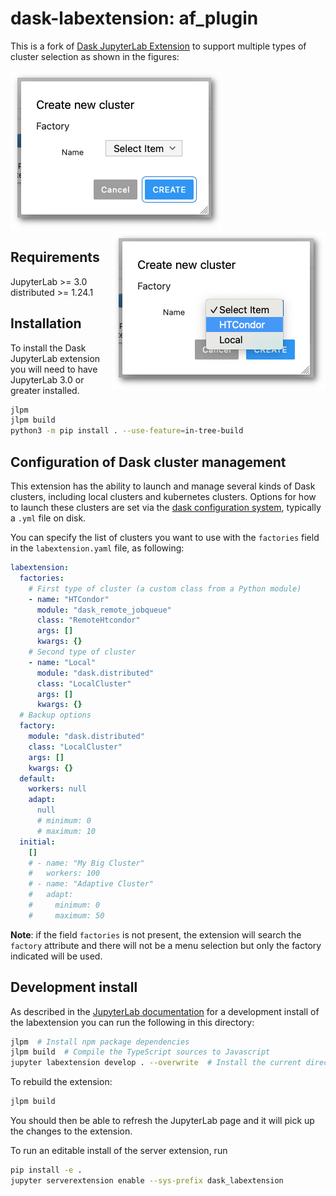 # dask-labextension: af_plugin

This is a fork of [Dask JupyterLab Extension](https://github.com/dask/dask-labextension) to support multiple types of cluster selection as shown in the figures:

<img src="dask_newcluster.png"><img align="right" src="dask_newcluster_choice.png">

## Requirements

JupyterLab >= 3.0
distributed >= 1.24.1

## Installation

To install the Dask JupyterLab extension you will need to have JupyterLab 3.0 or greater installed.

```bash
jlpm
jlpm build
python3 -m pip install . --use-feature=in-tree-build
```

## Configuration of Dask cluster management

This extension has the ability to launch and manage several kinds of Dask clusters,
including local clusters and kubernetes clusters.
Options for how to launch these clusters are set via the
[dask configuration system](http://docs.dask.org/en/latest/configuration.html#configuration),
typically a `.yml` file on disk.

You can specify the list of clusters you want to use with the `factories` field in the `labextension.yaml` file, as following:

```yaml
labextension:
  factories:
    # First type of cluster (a custom class from a Python module)
    - name: "HTCondor"
      module: "dask_remote_jobqueue"
      class: "RemoteHtcondor"
      args: []
      kwargs: {}
    # Second type of cluster
    - name: "Local"
      module: "dask.distributed"
      class: "LocalCluster"
      args: []
      kwargs: {}
  # Backup options
  factory:
    module: "dask.distributed"
    class: "LocalCluster"
    args: []
    kwargs: {}
  default:
    workers: null
    adapt:
      null
      # minimum: 0
      # maximum: 10
  initial:
    []
    # - name: "My Big Cluster"
    #   workers: 100
    # - name: "Adaptive Cluster"
    #   adapt:
    #     minimum: 0
    #     maximum: 50
```

**Note**: if the field `factories` is not present, the extension will search the `factory` attribute and there will not be a menu selection but only the factory indicated will be used.
## Development install

As described in the [JupyterLab documentation](https://jupyterlab.readthedocs.io/en/stable/extension/extension_dev.html#developing-a-prebuilt-extension)
for a development install of the labextension you can run the following in this directory:

```bash
jlpm  # Install npm package dependencies
jlpm build  # Compile the TypeScript sources to Javascript
jupyter labextension develop . --overwrite  # Install the current directory as an extension
```

To rebuild the extension:

```bash
jlpm build
```

You should then be able to refresh the JupyterLab page
and it will pick up the changes to the extension.

To run an editable install of the server extension, run

```bash
pip install -e .
jupyter serverextension enable --sys-prefix dask_labextension
```
